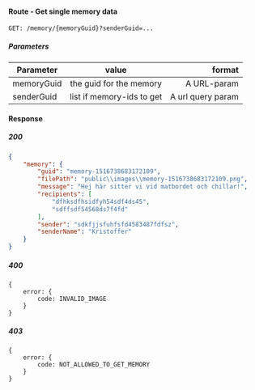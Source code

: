 #### Route - Get single memory data
`GET: /memory/{memoryGuid}?senderGuid=...`

##### Parameters
| Parameter   | value                     | format            |
| ----------- |:-------------------------:| -----------------:|
| memoryGuid  | the guid for the memory   | A URL-param       |
| senderGuid  | list if memory-ids to get | A url query param |

#### Response

##### 200
```json
{
    "memory": {
        "guid": "memory-1516738683172109",
        "filePath": "public\\images\\memory-1516738683172109.png",
        "message": "Hej här sitter vi vid matbordet och chillar!",
        "recipients": [
            "dfhksdfhsidfyh54sdf4ds45",
            "sdffsdf54568ds7f4fd"
        ],
        "sender": "sdkfjjsfuhfsfd4583487fdfsz",
        "senderName": "Kristoffer"
    }
}
``` 

##### 400
```
{
    error: {
        code: INVALID_IMAGE
    }
}
```

##### 403
```
{
    error: {
        code: NOT_ALLOWED_TO_GET_MEMORY 
    }
}
```